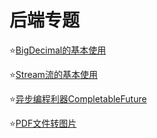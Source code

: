 # 后端专题

⭐️[BigDecimal的基本使用](/知识碎片/后端专题/BigDecimal的基本使用.md)

⭐️[Stream流的基本使用](/知识碎片/后端专题/Stream流的基本使用.md)

⭐️[异步编程利器CompletableFuture](/知识碎片/后端专题/异步编程利器CompletableFuture.md)

⭐️[PDF文件转图片](/知识碎片/后端专题/PDF文件转图片.md)
